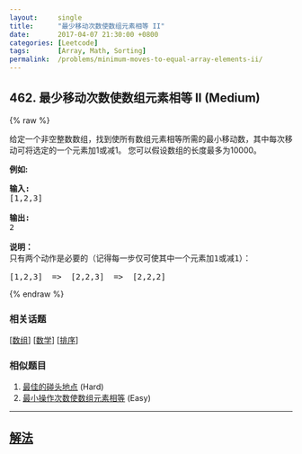 ```yaml
---
layout:     single
title:      "最少移动次数使数组元素相等 II"
date:       2017-04-07 21:30:00 +0800
categories: [Leetcode]
tags:       [Array, Math, Sorting]
permalink:  /problems/minimum-moves-to-equal-array-elements-ii/
---
```


## 462. 最少移动次数使数组元素相等 II (Medium)

{% raw %}

<p>给定一个非空整数数组，找到使所有数组元素相等所需的最小移动数，其中每次移动可将选定的一个元素加1或减1。 您可以假设数组的长度最多为10000。</p>

<p><strong>例如:</strong></p>

<pre>
<strong>输入:</strong>
[1,2,3]

<strong>输出:</strong>
2

<strong>说明：
</strong>只有两个动作是必要的（记得每一步仅可使其中一个元素加1或减1）： 

[1,2,3]  =&gt;  [2,2,3]  =&gt;  [2,2,2]
</pre>

{% endraw %}

### 相关话题
  [[数组](https://github.com/awesee/leetcode/tree/main/tag/array/README.md)]
  [[数学](https://github.com/awesee/leetcode/tree/main/tag/math/README.md)]
  [[排序](https://github.com/awesee/leetcode/tree/main/tag/sorting/README.md)]

### 相似题目
  1. [最佳的碰头地点](/problems/best-meeting-point) (Hard)
  1. [最小操作次数使数组元素相等](/problems/minimum-moves-to-equal-array-elements) (Easy)

---

## [解法](https://github.com/awesee/leetcode/tree/main/problems/minimum-moves-to-equal-array-elements-ii)
